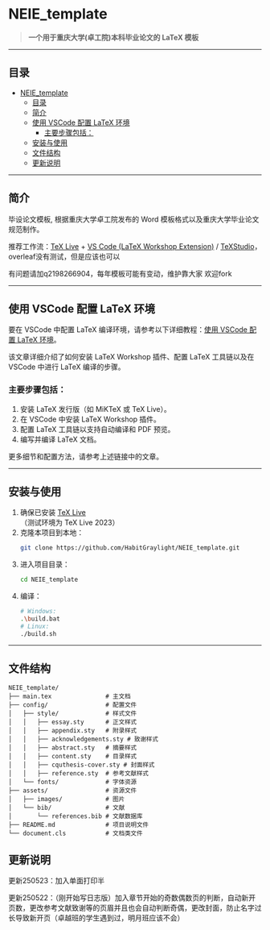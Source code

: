 # NEIE_template

> **一个用于重庆大学(卓工院)本科毕业论文的 LaTeX 模板**  

---

## 目录

- [NEIE\_template](#neie_template)
  - [目录](#目录)
  - [简介](#简介)
  - [使用 VSCode 配置 LaTeX 环境](#使用-vscode-配置-latex-环境)
    - [主要步骤包括：](#主要步骤包括)
  - [安装与使用](#安装与使用)
  - [文件结构](#文件结构)
  - [更新说明](#更新说明)

---

## 简介

毕设论文模板, 根据重庆大学卓工院发布的 Word 模板格式以及重庆大学毕业论文规范制作。

推荐工作流：[TeX Live](https://www.tug.org/texlive/) + [VS Code (LaTeX Workshop Extension)](https://code.visualstudio.com/) / [TeXStudio](https://www.texstudio.org/)，overleaf没有测试，但是应该也可以

有问题请加q2198266904，每年模板可能有变动，维护靠大家
欢迎fork

---

## 使用 VSCode 配置 LaTeX 环境

要在 VSCode 中配置 LaTeX 编译环境，请参考以下详细教程：[使用 VSCode 配置 LaTeX 环境](https://blog.csdn.net/qq_45952740/article/details/131004722)。

该文章详细介绍了如何安装 LaTeX Workshop 插件、配置 LaTeX 工具链以及在 VSCode 中进行 LaTeX 编译的步骤。

### 主要步骤包括：
1. 安装 LaTeX 发行版（如 MiKTeX 或 TeX Live）。
2. 在 VSCode 中安装 LaTeX Workshop 插件。
3. 配置 LaTeX 工具链以支持自动编译和 PDF 预览。
4. 编写并编译 LaTeX 文档。

更多细节和配置方法，请参考上述链接中的文章。

---

## 安装与使用

1. 确保已安装 [TeX Live](https://www.tug.org/texlive/)  
     （测试环境为 TeX Live 2023）
2. 克隆本项目到本地：
     ```bash
     git clone https://github.com/HabitGraylight/NEIE_template.git
     ```
3. 进入项目目录：
     ```bash
     cd NEIE_template
     ```
4. 编译：
     ```bash
     # Windows:
     .\build.bat
     # Linux:
     ./build.sh
     ```

---

## 文件结构

```plaintext
NEIE_template/
├── main.tex               # 主文档
├── config/                # 配置文件
│   ├── style/             # 样式文件
│   │   ├── essay.sty      # 正文样式
│   │   ├── appendix.sty   # 附录样式
│   │   ├── acknowledgements.sty # 致谢样式
│   │   ├── abstract.sty   # 摘要样式
│   │   ├── content.sty    # 目录样式
│   │   ├── cquthesis-cover.sty # 封面样式
│   │   ├── reference.sty  # 参考文献样式
│   └── fonts/             # 字体资源
├── assets/                # 资源文件
│   ├── images/            # 图片
│   └── bib/               # 文献
│       └── references.bib # 文献数据库
├── README.md              # 项目说明文件
└── document.cls           # 文档类文件
```
## 更新说明
更新250523：加入单面打印半

更新250522：（刚开始写日志版）加入章节开始的奇数偶数页的判断，自动新开页数，更改参考文献致谢等的页眉并且也会自动判断奇偶，更改封面，防止名字过长导致新开页（卓越班的学生遇到过，明月班应该不会）
